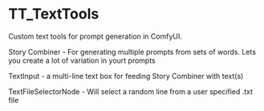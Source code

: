 # TT_TextTools
Custom text tools for prompt generation in ComfyUI.

Story Combiner - For generating multiple prompts from sets of words. Lets you create a lot of variation in yourt prompts

TextInput - a multi-line text box for feeding Story Combiner with text(s)

TextFileSelectorNode - Will select a random line from a user specified .txt file
